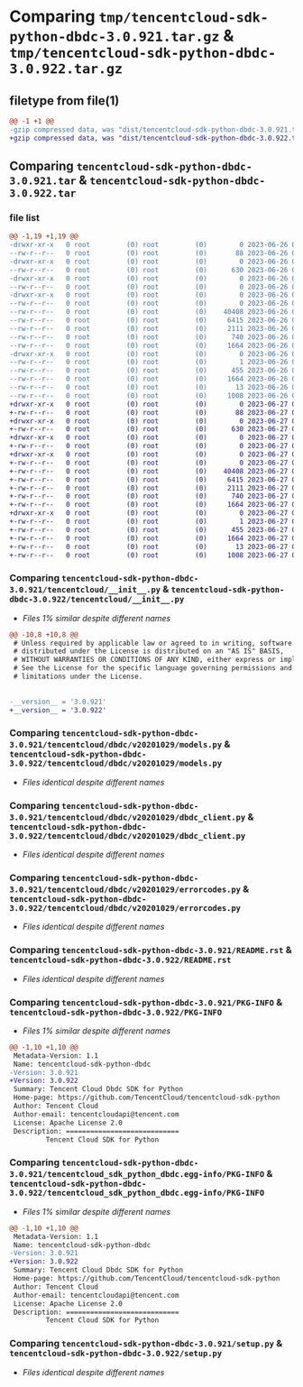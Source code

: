 # Comparing `tmp/tencentcloud-sdk-python-dbdc-3.0.921.tar.gz` & `tmp/tencentcloud-sdk-python-dbdc-3.0.922.tar.gz`

## filetype from file(1)

```diff
@@ -1 +1 @@
-gzip compressed data, was "dist/tencentcloud-sdk-python-dbdc-3.0.921.tar", last modified: Mon Jun 26 00:22:26 2023, max compression
+gzip compressed data, was "dist/tencentcloud-sdk-python-dbdc-3.0.922.tar", last modified: Tue Jun 27 00:22:49 2023, max compression
```

## Comparing `tencentcloud-sdk-python-dbdc-3.0.921.tar` & `tencentcloud-sdk-python-dbdc-3.0.922.tar`

### file list

```diff
@@ -1,19 +1,19 @@
-drwxr-xr-x   0 root         (0) root         (0)        0 2023-06-26 00:22:26.000000 tencentcloud-sdk-python-dbdc-3.0.921/
--rw-r--r--   0 root         (0) root         (0)       88 2023-06-26 00:22:26.000000 tencentcloud-sdk-python-dbdc-3.0.921/setup.cfg
-drwxr-xr-x   0 root         (0) root         (0)        0 2023-06-26 00:22:26.000000 tencentcloud-sdk-python-dbdc-3.0.921/tencentcloud/
--rw-r--r--   0 root         (0) root         (0)      630 2023-06-26 00:22:26.000000 tencentcloud-sdk-python-dbdc-3.0.921/tencentcloud/__init__.py
-drwxr-xr-x   0 root         (0) root         (0)        0 2023-06-26 00:22:26.000000 tencentcloud-sdk-python-dbdc-3.0.921/tencentcloud/dbdc/
--rw-r--r--   0 root         (0) root         (0)        0 2023-06-26 00:22:26.000000 tencentcloud-sdk-python-dbdc-3.0.921/tencentcloud/dbdc/__init__.py
-drwxr-xr-x   0 root         (0) root         (0)        0 2023-06-26 00:22:26.000000 tencentcloud-sdk-python-dbdc-3.0.921/tencentcloud/dbdc/v20201029/
--rw-r--r--   0 root         (0) root         (0)        0 2023-06-26 00:22:26.000000 tencentcloud-sdk-python-dbdc-3.0.921/tencentcloud/dbdc/v20201029/__init__.py
--rw-r--r--   0 root         (0) root         (0)    40408 2023-06-26 00:22:26.000000 tencentcloud-sdk-python-dbdc-3.0.921/tencentcloud/dbdc/v20201029/models.py
--rw-r--r--   0 root         (0) root         (0)     6415 2023-06-26 00:22:26.000000 tencentcloud-sdk-python-dbdc-3.0.921/tencentcloud/dbdc/v20201029/dbdc_client.py
--rw-r--r--   0 root         (0) root         (0)     2111 2023-06-26 00:22:26.000000 tencentcloud-sdk-python-dbdc-3.0.921/tencentcloud/dbdc/v20201029/errorcodes.py
--rw-r--r--   0 root         (0) root         (0)      740 2023-06-26 00:22:26.000000 tencentcloud-sdk-python-dbdc-3.0.921/README.rst
--rw-r--r--   0 root         (0) root         (0)     1664 2023-06-26 00:22:26.000000 tencentcloud-sdk-python-dbdc-3.0.921/PKG-INFO
-drwxr-xr-x   0 root         (0) root         (0)        0 2023-06-26 00:22:26.000000 tencentcloud-sdk-python-dbdc-3.0.921/tencentcloud_sdk_python_dbdc.egg-info/
--rw-r--r--   0 root         (0) root         (0)        1 2023-06-26 00:22:26.000000 tencentcloud-sdk-python-dbdc-3.0.921/tencentcloud_sdk_python_dbdc.egg-info/dependency_links.txt
--rw-r--r--   0 root         (0) root         (0)      455 2023-06-26 00:22:26.000000 tencentcloud-sdk-python-dbdc-3.0.921/tencentcloud_sdk_python_dbdc.egg-info/SOURCES.txt
--rw-r--r--   0 root         (0) root         (0)     1664 2023-06-26 00:22:26.000000 tencentcloud-sdk-python-dbdc-3.0.921/tencentcloud_sdk_python_dbdc.egg-info/PKG-INFO
--rw-r--r--   0 root         (0) root         (0)       13 2023-06-26 00:22:26.000000 tencentcloud-sdk-python-dbdc-3.0.921/tencentcloud_sdk_python_dbdc.egg-info/top_level.txt
--rw-r--r--   0 root         (0) root         (0)     1008 2023-06-26 00:22:26.000000 tencentcloud-sdk-python-dbdc-3.0.921/setup.py
+drwxr-xr-x   0 root         (0) root         (0)        0 2023-06-27 00:22:49.000000 tencentcloud-sdk-python-dbdc-3.0.922/
+-rw-r--r--   0 root         (0) root         (0)       88 2023-06-27 00:22:49.000000 tencentcloud-sdk-python-dbdc-3.0.922/setup.cfg
+drwxr-xr-x   0 root         (0) root         (0)        0 2023-06-27 00:22:49.000000 tencentcloud-sdk-python-dbdc-3.0.922/tencentcloud/
+-rw-r--r--   0 root         (0) root         (0)      630 2023-06-27 00:22:49.000000 tencentcloud-sdk-python-dbdc-3.0.922/tencentcloud/__init__.py
+drwxr-xr-x   0 root         (0) root         (0)        0 2023-06-27 00:22:49.000000 tencentcloud-sdk-python-dbdc-3.0.922/tencentcloud/dbdc/
+-rw-r--r--   0 root         (0) root         (0)        0 2023-06-27 00:22:49.000000 tencentcloud-sdk-python-dbdc-3.0.922/tencentcloud/dbdc/__init__.py
+drwxr-xr-x   0 root         (0) root         (0)        0 2023-06-27 00:22:49.000000 tencentcloud-sdk-python-dbdc-3.0.922/tencentcloud/dbdc/v20201029/
+-rw-r--r--   0 root         (0) root         (0)        0 2023-06-27 00:22:49.000000 tencentcloud-sdk-python-dbdc-3.0.922/tencentcloud/dbdc/v20201029/__init__.py
+-rw-r--r--   0 root         (0) root         (0)    40408 2023-06-27 00:22:49.000000 tencentcloud-sdk-python-dbdc-3.0.922/tencentcloud/dbdc/v20201029/models.py
+-rw-r--r--   0 root         (0) root         (0)     6415 2023-06-27 00:22:49.000000 tencentcloud-sdk-python-dbdc-3.0.922/tencentcloud/dbdc/v20201029/dbdc_client.py
+-rw-r--r--   0 root         (0) root         (0)     2111 2023-06-27 00:22:49.000000 tencentcloud-sdk-python-dbdc-3.0.922/tencentcloud/dbdc/v20201029/errorcodes.py
+-rw-r--r--   0 root         (0) root         (0)      740 2023-06-27 00:22:49.000000 tencentcloud-sdk-python-dbdc-3.0.922/README.rst
+-rw-r--r--   0 root         (0) root         (0)     1664 2023-06-27 00:22:49.000000 tencentcloud-sdk-python-dbdc-3.0.922/PKG-INFO
+drwxr-xr-x   0 root         (0) root         (0)        0 2023-06-27 00:22:49.000000 tencentcloud-sdk-python-dbdc-3.0.922/tencentcloud_sdk_python_dbdc.egg-info/
+-rw-r--r--   0 root         (0) root         (0)        1 2023-06-27 00:22:49.000000 tencentcloud-sdk-python-dbdc-3.0.922/tencentcloud_sdk_python_dbdc.egg-info/dependency_links.txt
+-rw-r--r--   0 root         (0) root         (0)      455 2023-06-27 00:22:49.000000 tencentcloud-sdk-python-dbdc-3.0.922/tencentcloud_sdk_python_dbdc.egg-info/SOURCES.txt
+-rw-r--r--   0 root         (0) root         (0)     1664 2023-06-27 00:22:49.000000 tencentcloud-sdk-python-dbdc-3.0.922/tencentcloud_sdk_python_dbdc.egg-info/PKG-INFO
+-rw-r--r--   0 root         (0) root         (0)       13 2023-06-27 00:22:49.000000 tencentcloud-sdk-python-dbdc-3.0.922/tencentcloud_sdk_python_dbdc.egg-info/top_level.txt
+-rw-r--r--   0 root         (0) root         (0)     1008 2023-06-27 00:22:49.000000 tencentcloud-sdk-python-dbdc-3.0.922/setup.py
```

### Comparing `tencentcloud-sdk-python-dbdc-3.0.921/tencentcloud/__init__.py` & `tencentcloud-sdk-python-dbdc-3.0.922/tencentcloud/__init__.py`

 * *Files 1% similar despite different names*

```diff
@@ -10,8 +10,8 @@
 # Unless required by applicable law or agreed to in writing, software
 # distributed under the License is distributed on an "AS IS" BASIS,
 # WITHOUT WARRANTIES OR CONDITIONS OF ANY KIND, either express or implied.
 # See the License for the specific language governing permissions and
 # limitations under the License.
 
 
-__version__ = '3.0.921'
+__version__ = '3.0.922'
```

### Comparing `tencentcloud-sdk-python-dbdc-3.0.921/tencentcloud/dbdc/v20201029/models.py` & `tencentcloud-sdk-python-dbdc-3.0.922/tencentcloud/dbdc/v20201029/models.py`

 * *Files identical despite different names*

### Comparing `tencentcloud-sdk-python-dbdc-3.0.921/tencentcloud/dbdc/v20201029/dbdc_client.py` & `tencentcloud-sdk-python-dbdc-3.0.922/tencentcloud/dbdc/v20201029/dbdc_client.py`

 * *Files identical despite different names*

### Comparing `tencentcloud-sdk-python-dbdc-3.0.921/tencentcloud/dbdc/v20201029/errorcodes.py` & `tencentcloud-sdk-python-dbdc-3.0.922/tencentcloud/dbdc/v20201029/errorcodes.py`

 * *Files identical despite different names*

### Comparing `tencentcloud-sdk-python-dbdc-3.0.921/README.rst` & `tencentcloud-sdk-python-dbdc-3.0.922/README.rst`

 * *Files identical despite different names*

### Comparing `tencentcloud-sdk-python-dbdc-3.0.921/PKG-INFO` & `tencentcloud-sdk-python-dbdc-3.0.922/PKG-INFO`

 * *Files 1% similar despite different names*

```diff
@@ -1,10 +1,10 @@
 Metadata-Version: 1.1
 Name: tencentcloud-sdk-python-dbdc
-Version: 3.0.921
+Version: 3.0.922
 Summary: Tencent Cloud Dbdc SDK for Python
 Home-page: https://github.com/TencentCloud/tencentcloud-sdk-python
 Author: Tencent Cloud
 Author-email: tencentcloudapi@tencent.com
 License: Apache License 2.0
 Description: ============================
         Tencent Cloud SDK for Python
```

### Comparing `tencentcloud-sdk-python-dbdc-3.0.921/tencentcloud_sdk_python_dbdc.egg-info/PKG-INFO` & `tencentcloud-sdk-python-dbdc-3.0.922/tencentcloud_sdk_python_dbdc.egg-info/PKG-INFO`

 * *Files 1% similar despite different names*

```diff
@@ -1,10 +1,10 @@
 Metadata-Version: 1.1
 Name: tencentcloud-sdk-python-dbdc
-Version: 3.0.921
+Version: 3.0.922
 Summary: Tencent Cloud Dbdc SDK for Python
 Home-page: https://github.com/TencentCloud/tencentcloud-sdk-python
 Author: Tencent Cloud
 Author-email: tencentcloudapi@tencent.com
 License: Apache License 2.0
 Description: ============================
         Tencent Cloud SDK for Python
```

### Comparing `tencentcloud-sdk-python-dbdc-3.0.921/setup.py` & `tencentcloud-sdk-python-dbdc-3.0.922/setup.py`

 * *Files identical despite different names*

